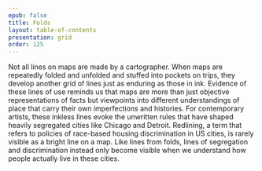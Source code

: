```yaml
---
epub: false
title: Folds
layout: table-of-contents
presentation: grid
order: 125
---
```

Not all lines on maps are made by a cartographer. When maps are repeatedly folded and unfolded and stuffed into pockets on trips, they develop another grid of lines just as enduring as those in ink. Evidence of these lines of use reminds us that maps are more than just objective representations of facts but viewpoints into different understandings of place that carry their own imperfections and histories. For contemporary artists, these inkless lines evoke the unwritten rules that have shaped heavily segregated cities like Chicago and Detroit. Redlining, a term that refers to policies of race-based housing discrimination in US cities, is rarely visible as a bright line on a map. Like lines from folds, lines of segregation and discrimination instead only become visible when we understand how people actually live in these cities.  